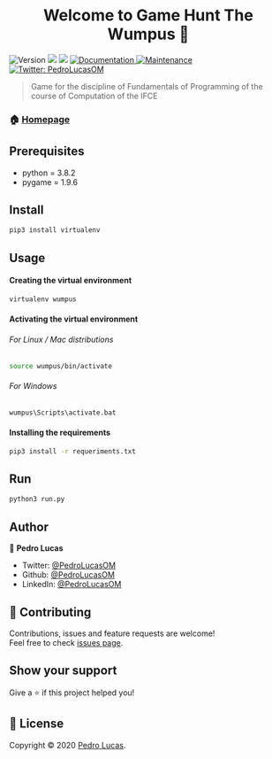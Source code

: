<h1 align="center">Welcome to Game Hunt The Wumpus 👋</h1>
<p>
  <img alt="Version" src="https://img.shields.io/badge/version-1.0.0-blue.svg?cacheSeconds=2592000" />
  <img src="https://img.shields.io/badge/python-3.8.2-blue.svg" />
  <img src="https://img.shields.io/badge/pygame-1.9.6-blue.svg" />
  <a href="https://github.com/PedroLucasOM/GameHuntTheWumpus#readme" target="_blank">
    <img alt="Documentation" src="https://img.shields.io/badge/documentation-yes-green.svg" />
  </a>
  <a href="https://github.com/kefranabg/readme-md-generator/graphs/commit-activity" target="_blank">
    <img alt="Maintenance" src="https://img.shields.io/badge/maintained-yes-green.svg" />
  </a>
  <a href="https://twitter.com/PedroLucasOM" target="_blank">
    <img alt="Twitter: PedroLucasOM" src="https://img.shields.io/twitter/follow/PedroLucasOM.svg?style=social" />
  </a>
</p>

> Game for the discipline of Fundamentals of Programming of the course of Computation of the IFCE

### 🏠 [Homepage](https://github.com/PedroLucasOM/GameHuntTheWumpus)

## Prerequisites

- python = 3.8.2
- pygame = 1.9.6

## Install

```sh
pip3 install virtualenv
```

## Usage

#### Creating the virtual environment

```sh
virtualenv wumpus
```

#### Activating the virtual environment

###### For Linux / Mac distributions

```sh
source wumpus/bin/activate
```

###### For Windows

```sh
wumpus\Scripts\activate.bat
```

#### Installing the requirements

```sh
pip3 install -r requeriments.txt
```

## Run

```sh
python3 run.py
```

## Author

👤 **Pedro Lucas**

* Twitter: [@PedroLucasOM](https://twitter.com/PedroLucasOM)
* Github: [@PedroLucasOM](https://github.com/PedroLucasOM)
* LinkedIn: [@PedroLucasOM](https://linkedin.com/in/PedroLucasOM)

## 🤝 Contributing

Contributions, issues and feature requests are welcome!<br />Feel free to check [issues page](https://github.com/PedroLucasOM/GameHuntTheWumpus/issues). 

## Show your support

Give a ⭐️ if this project helped you!

## 📝 License

Copyright © 2020 [Pedro Lucas](https://github.com/PedroLucasOM).<br />
